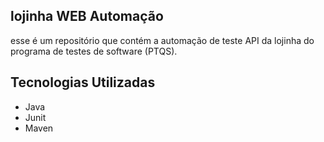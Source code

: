 ## lojinha WEB Automação
esse é um repositório que contém a automação de teste API da lojinha do programa de testes de software (PTQS).

## Tecnologias Utilizadas
- Java
- Junit
- Maven